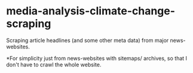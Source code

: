 # media-analysis-climate-change-scraping
Scraping article headlines (and some other meta data) from major news-websites.

*For simplicity just from news-websites with sitemaps/ archives, so that I don't have to crawl the whole website. 